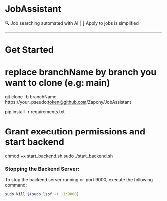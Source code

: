 # JobAssistant
🔍 Job searching automated with AI | 🎯 Apply to jobs is simplified


---
# Get Started

# replace branchName by branch you want to clone (e.g: main)
git clone -b branchName https://your_pseudo:token@github.com/Zapony/JobAssistant

pip install -r requirements.txt

# Grant execution permissions and start backend

chmod +x start_backend.sh
sudo ./start_backend.sh


### Stopping the Backend Server:
To stop the backend server running on port 9000, execute the following command:

```bash
sudo kill $(sudo lsof -t -i:9000)
```